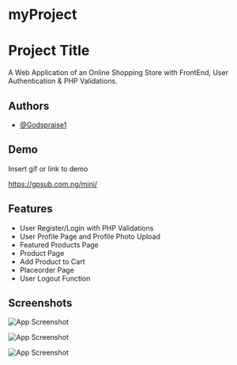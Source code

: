 # myProject


# Project Title

A Web Application of an Online Shopping Store with FrontEnd, User Authentication & PHP Validations.


## Authors

- [@Godspraise1](https://www.github.com/Godspraise1)


## Demo

Insert gif or link to demo

https://gpsub.com.ng/mini/
## Features

- User Register/Login with PHP Validations
- User Profile Page and Profile Photo Upload
- Featured Products Page
- Product Page
- Add Product to Cart
- Placeorder Page
- User Logout Function


## Screenshots

![App Screenshot](https://gpsub.com.ng/mini/images/Cart%20Page.jpg) 

![App Screenshot](https://gpsub.com.ng/mini/images/Product%20Description.jpg) 

![App Screenshot](https://gpsub.com.ng/mini/images/recently%20Added.jpg)
